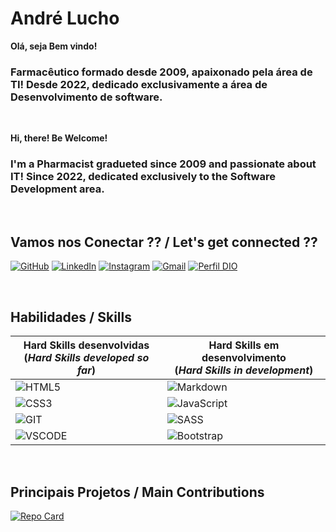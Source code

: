 
# **André Lucho**

**Olá, seja Bem vindo!**

### Farmacêutico formado desde 2009, apaixonado pela área de TI! Desde 2022, dedicado exclusivamente a área de Desenvolvimento de software.

<br>

**Hi, there! Be Welcome!**

### I'm a Pharmacist gradueted since 2009 and passionate about IT! Since 2022, dedicated exclusively to the Software Development area.

<br>

## **Vamos nos Conectar ??** / **Let's get connected ??**

[![GitHub](https://img.shields.io/badge/GitHub-000?style=for-the-badge&logo=github&logoColor=30A3DC)](https://github.com/Andre-Lucho)
[![LinkedIn](https://img.shields.io/badge/LinkedIn-000?style=for-the-badge&logo=linkedin&logoColor=0A66C2)](https://www.linkedin.com/in/dev-andre-lucho/)
[![Instagram](https://img.shields.io/badge/Instagram-000?style=for-the-badge&logo=instagram)](https://www.instagram.com/andre_tlucho/)
[![Gmail](https://img.shields.io/badge/-Gmail-000?style=for-the-badge&logo=gmail&logoColor=gmail)](mailto:andretlucho@gmail.com)
[![Perfil DIO](https://img.shields.io/badge/-DIO%20Profile-000?style=for-the-badge&logo=d&logoColor=0E76A8)](https://web.dio.me/users/andretlucho)

<br>

## **Habilidades** / **Skills**


|**Hard Skills desenvolvidas** <br> (_**Hard Skills developed so far**_)|**Hard Skills em desenvolvimento** <br> (_**Hard Skills in development**_)|
|---------------|------------|
|![HTML5](https://img.shields.io/badge/HTML5-000?style=for-the-badge&logo=html5)|![Markdown](https://img.shields.io/badge/Markdown-000?style=for-the-badge&logo=markdown)
![CSS3](https://img.shields.io/badge/CSS3-000?style=for-the-badge&logo=css3&logoColor=264CE4)|![JavaScript](https://img.shields.io/badge/JavaScript-000?style=for-the-badge&logo=javascript)
![GIT](https://img.shields.io/badge/git-000?style=for-the-badge&logo=git)|![SASS](https://img.shields.io/badge/sass-000?style=for-the-badge&logo=flutter&logoColor=02569B)
![VSCODE](https://img.shields.io/badge/vscode-000?style=for-the-badge&logo=visualstudiocode&logoColor=007ACC)|![Bootstrap](https://img.shields.io/badge/bootstrap-000?style=for-the-badge&logo=dart&logoColor=0175C2)||![REACT](https://img.shields.io/badge/JavaScript-000?style=for-the-badge&logo=javascript)||![Next.JS](https://img.shields.io/badge/nextjs-000?style=for-the-badge&logo=javascript)||![Node.JS](https://img.shields.io/badge/nodejs-000?style=for-the-badge&logo=javascript)||![SQL](https://img.shields.io/badge/sql-000?style=for-the-badge&logo=javascript)||![REACT NATIVE](https://img.shields.io/badge/reactnative-000?style=for-the-badge&logo=javascript)

<br>

## **Principais Projetos** / **Main Contributions** 

[![Repo Card](https://github-readme-stats.vercel.app/api/pin/?username=andre-lucho&repo=dio-lab-open-source&bg_color=000&border_color=30A3DC&show_icons=true&icon_color=30A3DC&title_color=E94D5F&text_color=FFF)](https://github.com/andre-lucho/dio-lab-open-source)
